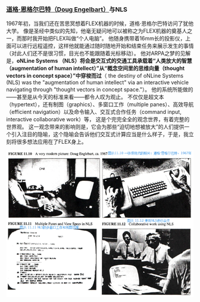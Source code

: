 ### [道格·恩格尔巴特（Doug Engelbart）](http://baike.baidu.com/view/686586.htm)与NLS
1967年初，当我们还在苦思冥想着FLEX机器的时候，道格·恩格尔巴特访问了犹他大学。
像是圣经中类似的先知，他毫无疑问地可以被称之为FLEX机器的奠基人之一，而那时我开始把FLEX叫做“个人电脑”。
他随身携带着16mm长的投影仪，上面可以进行远程遥控，这样他就能通过随时随地开始和结束任务来展示发生的事情（对此人们还不是很习惯，目光也不能跟随着光标移动）。
他对ARPA之梦的见解是，**oNLine Systems （NLS）将会是交互式的交通工具承载着“人类放大的智慧（augmentation of human intellect）”从“概念空间里的思维向量（thought vectors in concept space）”中穿梭而过**（ the destiny of oNLine Systems (NLS) was the "augmentation of human intellect" via an interactive vehicle navigating through "thought vectors in concept space."）。
他的系统所能做的——甚至是从今天的标准来看——都令人叹为观止。
不仅仅是超文本（hypertext），还有制图（graphics）、多窗口工作（multiple panes）、高效导航（efficient navigation）以及命令输入、交互式合作任务（command input, interactive collaborative work）等，
这是个完完全全的观念世界，有着完整的世界观。
这一观念带来的影响则是，它会为那些“迫切地想被放大”的人们提供一个引入注目的隐喻，这个隐喻会告诉他们交互式计算应当是什么样子，于是，我立刻将很多想法应用在了FLEX身上。

![NLS](NLS.png)
